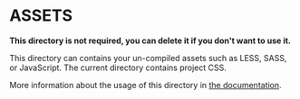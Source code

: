 # ASSETS

**This directory is not required, you can delete it if you don't want to use it.**

This directory can contains your un-compiled assets such as LESS, SASS, or JavaScript.  The current directory contains project CSS.

More information about the usage of this directory in [the documentation](https://nuxtjs.org/guide/assets#webpacked).
